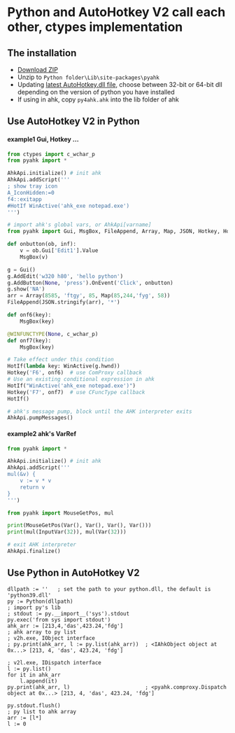 # Python and AutoHotkey V2 call each other, ctypes implementation

## The installation
- [Download ZIP](https://github.com/thqby/pyahk/archive/refs/heads/main.zip)
- Unzip to `Python folder\Lib\site-packages\pyahk`
- Updating [latest AutoHotkey.dll file](https://github.com/thqby/AutoHotkey_H/releases/latest), choose between 32-bit or 64-bit dll depending on the version of python you have installed
- If using in ahk, copy `py4ahk.ahk` into the lib folder of ahk


## Use AutoHotkey V2 in Python
#### example1 Gui, Hotkey ...
```python
from ctypes import c_wchar_p
from pyahk import *

AhkApi.initialize()	# init ahk
AhkApi.addScript('''
; show tray icon
A_IconHidden:=0
f4::exitapp
#HotIf WinActive('ahk_exe notepad.exe')
''')

# import ahk's global vars, or AhkApi[varname]
from pyahk import Gui, MsgBox, FileAppend, Array, Map, JSON, Hotkey, HotIf, WinActive

def onbutton(ob, inf):
	v = ob.Gui['Edit1'].Value
	MsgBox(v)

g = Gui()
g.AddEdit('w320 h80', 'hello python')
g.AddButton(None, 'press').OnEvent('Click', onbutton)
g.show('NA')
arr = Array(8585, 'ftgy', 85, Map(85,244,'fyg', 58))
FileAppend(JSON.stringify(arr), '*')

def onf6(key):
	MsgBox(key)

@WINFUNCTYPE(None, c_wchar_p)
def onf7(key):
	MsgBox(key)

# Take effect under this condition
HotIf(lambda key: WinActive(g.hwnd))
Hotkey('F6', onf6)	# use ComProxy callback
# Use an existing conditional expression in ahk
HotIf("WinActive('ahk_exe notepad.exe')")
Hotkey('F7', onf7)	# use CFuncType callback
HotIf()

# ahk's message pump, block until the AHK interpreter exits
AhkApi.pumpMessages()
```

#### example2 ahk's VarRef
```python
from pyahk import *

AhkApi.initialize()	# init ahk
AhkApi.addScript('''
mul(&v) {
	v := v * v
	return v
}
''')

from pyahk import MouseGetPos, mul

print(MouseGetPos(Var(), Var(), Var(), Var()))
print(mul(InputVar(32)), mul(Var(32)))

# exit AHK interpreter
AhkApi.finalize()
```

## Use Python in AutoHotkey V2

```ahk
dllpath := ''	; set the path to your python.dll, the default is 'python39.dll'
py := Python(dllpath)
; import py's lib
; stdout := py.__import__('sys').stdout
py.exec('from sys import stdout')
ahk_arr := [213,4,'das',423.24,'fdg']
; ahk array to py list
; v2h.exe, IObject interface
; py.print(ahk_arr, l := py.list(ahk_arr))	; <IAhkObject object at 0x...> [213, 4, 'das', 423.24, 'fdg']

; v2l.exe, IDispatch interface
l := py.list()
for it in ahk_arr
	l.append(it)
py.print(ahk_arr, l)						; <pyahk.comproxy.Dispatch object at 0x...> [213, 4, 'das', 423.24, 'fdg']

py.stdout.flush()
; py list to ahk array
arr := [l*]
l := 0
```
